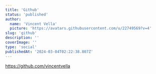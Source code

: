 ```yaml
---
title: 'Github'
status: 'published'
author:
  name: 'Vincent Vella'
  picture: 'https://avatars.githubusercontent.com/u/22749569?v=4'
slug: 'github'
description: ''
coverImage: ''
type: 'social'
publishedAt: '2024-03-04T02:22:38.807Z'
---
```


https://github.com/vincentvella